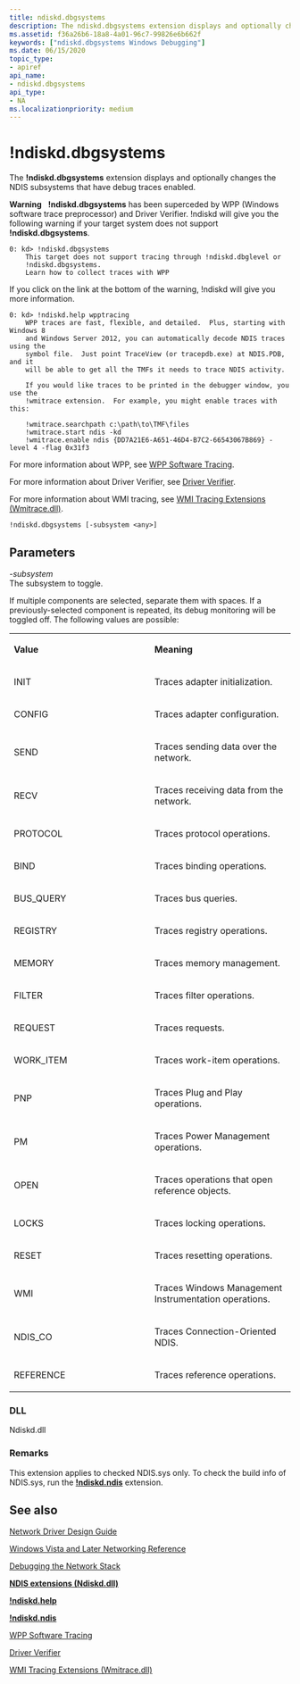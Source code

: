 ```yaml
---
title: ndiskd.dbgsystems
description: The ndiskd.dbgsystems extension displays and optionally changes the NDIS subsystems that have debug traces enabled.  ndiskd.dbgsystems has been superceded by WPP and Driver Verifier.
ms.assetid: f36a26b6-18a8-4a01-96c7-99826e6b662f
keywords: ["ndiskd.dbgsystems Windows Debugging"]
ms.date: 06/15/2020
topic_type:
- apiref
api_name:
- ndiskd.dbgsystems
api_type:
- NA
ms.localizationpriority: medium
---
```


# !ndiskd.dbgsystems

The **!ndiskd.dbgsystems** extension displays and optionally changes the NDIS subsystems that have debug traces enabled.

**Warning**  
**!ndiskd.dbgsystems** has been superceded by WPP (Windows software trace preprocessor) and Driver Verifier. !ndiskd will give you the following warning if your target system does not support **!ndiskd.dbgsystems**.

```console
0: kd> !ndiskd.dbgsystems
    This target does not support tracing through !ndiskd.dbglevel or
    !ndiskd.dbgsystems.
    Learn how to collect traces with WPP
```

If you click on the link at the bottom of the warning, !ndiskd will give you more information.

```console
0: kd> !ndiskd.help wpptracing
    WPP traces are fast, flexible, and detailed.  Plus, starting with Windows 8
    and Windows Server 2012, you can automatically decode NDIS traces using the
    symbol file.  Just point TraceView (or tracepdb.exe) at NDIS.PDB, and it
    will be able to get all the TMFs it needs to trace NDIS activity.
    
    If you would like traces to be printed in the debugger window, you use the
    !wmitrace extension.  For example, you might enable traces with this:

    !wmitrace.searchpath c:\path\to\TMF\files
    !wmitrace.start ndis -kd
    !wmitrace.enable ndis {DD7A21E6-A651-46D4-B7C2-66543067B869} -level 4 -flag 0x31f3
```

For more information about WPP, see [WPP Software Tracing](../devtest/wpp-software-tracing.md).

For more information about Driver Verifier, see [Driver Verifier](../devtest/driver-verifier.md).

For more information about WMI tracing, see [WMI Tracing Extensions (Wmitrace.dll)](wmi-tracing-extensions--wmitrace-dll-.md).

```console
!ndiskd.dbgsystems [-subsystem <any>]
```

## Parameters

<span id="_______-subsystem______"></span><span id="_______-SUBSYSTEM______"></span> *-subsystem*   
The subsystem to toggle.

If multiple components are selected, separate them with spaces. If a previously-selected component is repeated, its debug monitoring will be toggled off. The following values are possible:

<table>
<colgroup>
<col width="50%" />
<col width="50%" />
</colgroup>
<tbody>
<tr class="odd">
<td align="left"><p><strong>Value</strong></p></td>
<td align="left"><p><strong>Meaning</strong></p></td>
</tr>
<tr class="even">
<td align="left"><p>INIT</p></td>
<td align="left"><p>Traces adapter initialization.</p></td>
</tr>
<tr class="odd">
<td align="left"><p>CONFIG</p></td>
<td align="left"><p>Traces adapter configuration.</p></td>
</tr>
<tr class="even">
<td align="left"><p>SEND</p></td>
<td align="left"><p>Traces sending data over the network.</p></td>
</tr>
<tr class="odd">
<td align="left"><p>RECV</p></td>
<td align="left"><p>Traces receiving data from the network.</p></td>
</tr>
<tr class="even">
<td align="left"><p>PROTOCOL</p></td>
<td align="left"><p>Traces protocol operations.</p></td>
</tr>
<tr class="odd">
<td align="left"><p>BIND</p></td>
<td align="left"><p>Traces binding operations.</p></td>
</tr>
<tr class="even">
<td align="left"><p>BUS_QUERY</p></td>
<td align="left"><p>Traces bus queries.</p></td>
</tr>
<tr class="odd">
<td align="left"><p>REGISTRY</p></td>
<td align="left"><p>Traces registry operations.</p></td>
</tr>
<tr class="even">
<td align="left"><p>MEMORY</p></td>
<td align="left"><p>Traces memory management.</p></td>
</tr>
<tr class="odd">
<td align="left"><p>FILTER</p></td>
<td align="left"><p>Traces filter operations.</p></td>
</tr>
<tr class="even">
<td align="left"><p>REQUEST</p></td>
<td align="left"><p>Traces requests.</p></td>
</tr>
<tr class="odd">
<td align="left"><p>WORK_ITEM</p></td>
<td align="left"><p>Traces work-item operations.</p></td>
</tr>
<tr class="even">
<td align="left"><p>PNP</p></td>
<td align="left"><p>Traces Plug and Play operations.</p></td>
</tr>
<tr class="odd">
<td align="left"><p>PM</p></td>
<td align="left"><p>Traces Power Management operations.</p></td>
</tr>
<tr class="even">
<td align="left"><p>OPEN</p></td>
<td align="left"><p>Traces operations that open reference objects.</p></td>
</tr>
<tr class="odd">
<td align="left"><p>LOCKS</p></td>
<td align="left"><p>Traces locking operations.</p></td>
</tr>
<tr class="even">
<td align="left"><p>RESET</p></td>
<td align="left"><p>Traces resetting operations.</p></td>
</tr>
<tr class="odd">
<td align="left"><p>WMI</p></td>
<td align="left"><p>Traces Windows Management Instrumentation operations.</p></td>
</tr>
<tr class="even">
<td align="left"><p>NDIS_CO</p></td>
<td align="left"><p>Traces Connection-Oriented NDIS.</p></td>
</tr>
<tr class="odd">
<td align="left"><p>REFERENCE</p></td>
<td align="left"><p>Traces reference operations.</p></td>
</tr>
</tbody>
</table>

### DLL

Ndiskd.dll

### Remarks

This extension applies to checked NDIS.sys only. To check the build info of NDIS.sys, run the [**!ndiskd.ndis**](-ndiskd-ndis.md) extension.

## See also

[Network Driver Design Guide](../network/index.md)

[Windows Vista and Later Networking Reference](/windows-hardware/drivers/ddi/_netvista/)

[Debugging the Network Stack](https://channel9.msdn.com/Shows/Defrag-Tools/Defrag-Tools-175-Debugging-the-Network-Stack)

[**NDIS extensions (Ndiskd.dll)**](ndis-extensions--ndiskd-dll-.md)

[**!ndiskd.help**](-ndiskd-help.md)

[**!ndiskd.ndis**](-ndiskd-ndis.md)

[WPP Software Tracing](../devtest/wpp-software-tracing.md)

[Driver Verifier](../devtest/driver-verifier.md)

[WMI Tracing Extensions (Wmitrace.dll)](wmi-tracing-extensions--wmitrace-dll-.md)